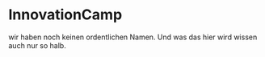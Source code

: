 # InnovationCamp
wir haben noch keinen ordentlichen Namen. Und was das hier wird wissen auch nur so halb.
